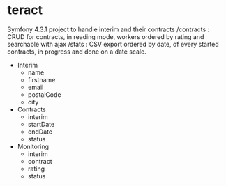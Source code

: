 # teract
Symfony 4.3.1 project to handle interim and their contracts
/contracts : CRUD for contracts, in reading mode, workers ordered by rating and searchable with ajax
/stats : CSV export ordered by date, of every started contracts, in progress and done on a date scale.

* Interim
  * name
  * firstname
  * email
  * postalCode
  * city
* Contracts
  * interim
  * startDate
  * endDate
  * status
* Monitoring
  * interim
  * contract
  * rating
  * status
  
  
